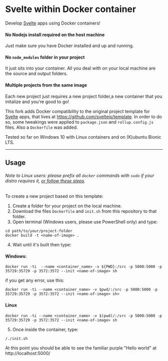 # Svelte within Docker container
Develop [Svelte](https://svelte.dev) apps using Docker containers!

#### No Nodejs install required on the host machine
Just make sure you have Docker installed and up and running.
#### No `node_modules` folder in your project
It just sits into your container. All you deal with on your local machine are the source and output folders.
#### Multiple projects from the same image
Each new project just requires a new project folder,a new container that you initalize and you're good to go!

This fork adds Docker compatibility to the original project template for [Svelte](https://svelte.dev) apps, that lives at https://github.com/sveltejs/template.
In order to do so, some tweakings were applied to `package.json` and `rollup.config.js` files. Also a `Dockerfile` was added.

Tested so far on Windows 10 with Linux containers and on (K)ubuntu Bionic LTS.

---
## Usage
###### Note to Linux users: please prefix all `docker` commands with `sudo` if your distro requires it, [or follow these steps](https://docs.docker.com/install/linux/linux-postinstall/).

To create a new project based on this template:
1. Create a folder for your project on the local machine.
2. Download the files `Dockerfile` and `init.sh` from this repository to that folder. 
3. Open terminal (Windows users, please use PowerShell only) and type:
```
cd path/to/your/project-folder
docker build -t <name-of-image> .
```
4. Wait until it's built then type:
#### Windows:
```
docker run -ti  --name <container_name> -v ${PWD}:/src -p 5000:5000 -p 35729:35729 -p 3572:3572 --init <name-of-image> sh
```
if you get any error, use this:
```
docker run -ti --name <container_name> -v $pwd/:/src -p 5000:5000 -p 35729:35729 -p 3572:3572 --init <name-of-image> sh>
```
#### Linux
```
docker run -ti --name <container_name> -v $(pwd)/:/src -p 5000:5000 -p 35729:35729 -p 3572:3572 --init <name-of-image> sh
```
5. Once inside the container, type:
```
/./init.sh
```
At this point you should be able to see the familiar purple "Hello world" at http://localhost:5000/

